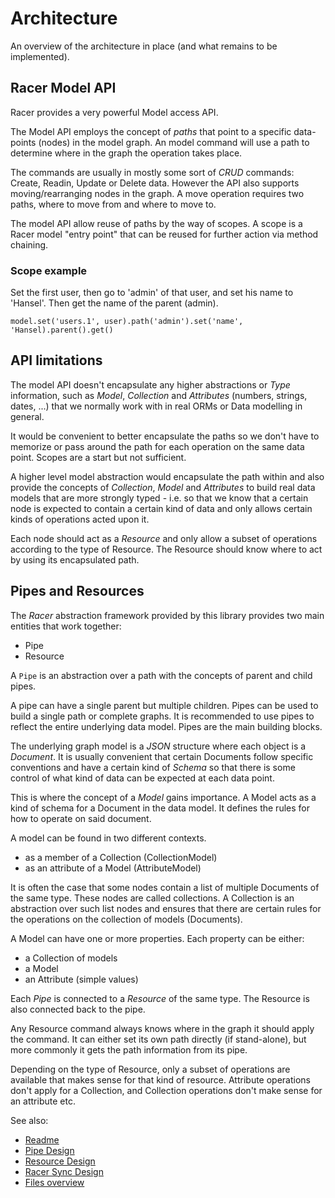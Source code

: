 # Architecture

An overview of the architecture in place (and what remains to be implemented).

## Racer Model API

Racer provides a very powerful Model access API.

The Model API employs the concept of *paths* that point to a specific data-points (nodes) in the model graph.
An model command will use a path to determine where in the graph the operation takes place.

The commands are usually in mostly some sort of *CRUD* commands: Create, Readin, Update or Delete data.
However the API also supports moving/rearranging nodes in the graph. A move operation requires two paths, where to
move from and where to move to.

The model API allow reuse of paths by the way of scopes. A scope is a Racer model "entry point" that can be reused for further action
via method chaining.

### Scope example

Set the first user, then go to 'admin' of that user, and set his name to 'Hansel'. Then get the name of the parent (admin).

`model.set('users.1', user).path('admin').set('name', 'Hansel).parent().get()`

## API limitations

The model API doesn't encapsulate any higher abstractions or *Type* information, such as *Model*, *Collection* and
*Attributes* (numbers, strings, dates, ...) that we normally work with in real ORMs or Data modelling in general.

It would be convenient to better encapsulate the paths so we don't have to memorize or pass around
the path for each operation on the same data point. Scopes are a start but not sufficient.

A higher level model abstraction would encapsulate the path within and also provide the concepts of *Collection*, *Model* and
*Attributes* to build real data models that are more strongly typed - i.e. so that we know that a certain node is expected to
contain a certain kind of data and only allows certain kinds of operations acted upon it.

Each node should act as a *Resource* and only allow a subset of operations according to the type of Resource. The Resource should know where to act by using
its encapsulated path.

## Pipes and Resources

The *Racer* abstraction framework provided by this library provides two main entities that work together:

- Pipe
- Resource

A `Pipe` is an abstraction over a path with the concepts of parent and child pipes.

A pipe can have a single parent but multiple children. Pipes can be used to build a single path or complete graphs.
It is recommended to use pipes to reflect the entire underlying data model. Pipes are the main building blocks.

The underlying graph model is a *JSON* structure where each object is a *Document*. It is usually convenient that certain
Documents follow specific conventions and have a certain kind of *Schema* so that there is some control of what kind of data
can be expected at each data point.

This is where the concept of a *Model* gains importance. A Model acts as a kind of schema for a Document in the data model.
It defines the rules for how to operate on said document.

A model can be found in two different contexts.

- as a member of a Collection (CollectionModel)
- as an attribute of a Model (AttributeModel)

It is often the case that some nodes contain a list of multiple Documents of the same type.
These nodes are called collections. A Collection is an abstraction over such list nodes and ensures that there are certain
rules for the operations on the collection of models (Documents).

A Model can have one or more properties. Each property can be either:

- a Collection of models
- a Model
- an Attribute (simple values)

Each *Pipe* is connected to a *Resource* of the same type. The Resource is also connected back to the pipe.

Any Resource command always knows where in the graph it should apply the command.
It can either set its own path directly (if stand-alone), but more commonly it gets the path information from its pipe.

Depending on the type of Resource, only a subset of operations are available that makes sense for that kind of resource.
Attribute operations don't apply for a Collection, and Collection operations don't make sense for an attribute etc.

See also:

* [Readme](https://github.com/kristianmandrup/racer-mw/blob/master/README.md)
* [Pipe Design](https://github.com/kristianmandrup/racer-mw/blob/master/lib/pipe/Pipe-Design.md)
* [Resource Design](https://github.com/kristianmandrup/racer-mw/blob/master/lib/resource/Resource-Design.md)
* [Racer Sync Design](https://github.com/kristianmandrup/racer-mw/tree/master/lib/racer/Sync-Design.md)
* [Files overview](https://github.com/kristianmandrup/racer-mw/blob/master/lib/Files%20overview.md)

